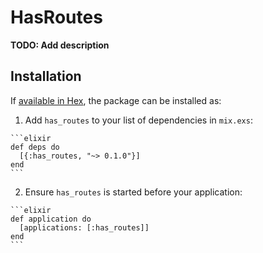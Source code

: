 # HasRoutes

**TODO: Add description**

## Installation

If [available in Hex](https://hex.pm/docs/publish), the package can be installed as:

  1. Add `has_routes` to your list of dependencies in `mix.exs`:

    ```elixir
    def deps do
      [{:has_routes, "~> 0.1.0"}]
    end
    ```

  2. Ensure `has_routes` is started before your application:

    ```elixir
    def application do
      [applications: [:has_routes]]
    end
    ```

